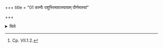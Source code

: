 +++
title = "01 काम्यैः पशुभिरमावास्यायाम् पौर्णमास्यां"

+++

<details><summary>थिते</summary>

1. One should perform optional sacrifices with animals on a new-moon or full-moon day.[^1]  

[^1]: Cp. VII.1.2.  
</details>
